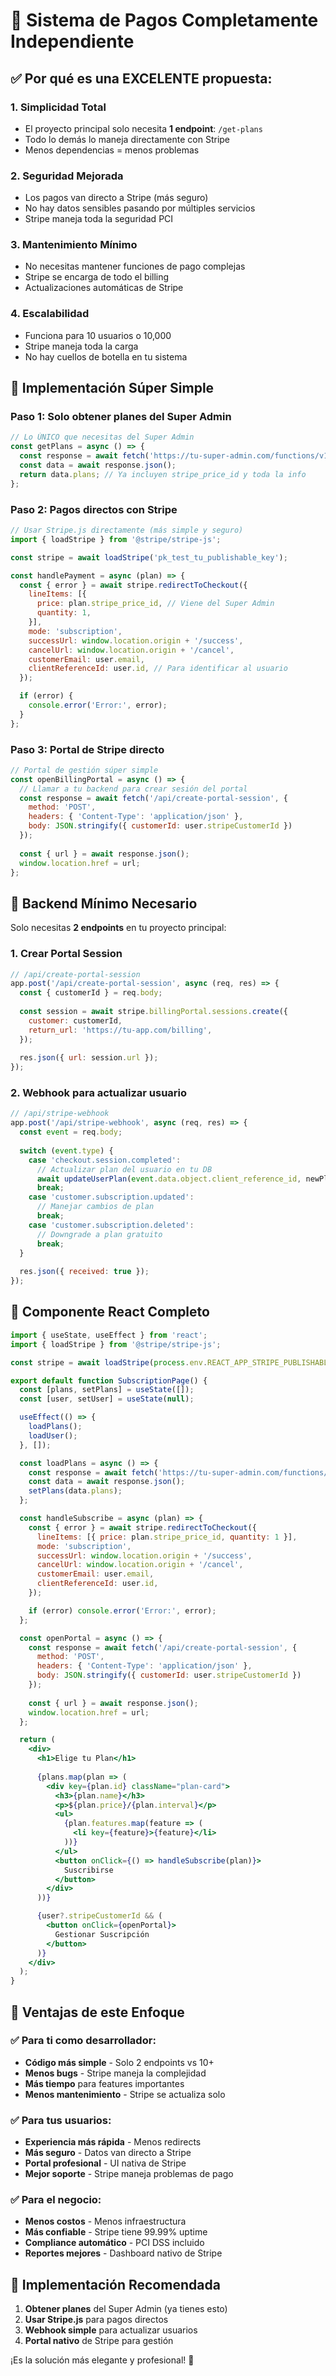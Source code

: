 # 🚀 Sistema de Pagos Completamente Independiente

## ✅ **Por qué es una EXCELENTE propuesta:**

### 1. **Simplicidad Total**
- El proyecto principal solo necesita **1 endpoint**: `/get-plans`
- Todo lo demás lo maneja directamente con Stripe
- Menos dependencias = menos problemas

### 2. **Seguridad Mejorada**
- Los pagos van directo a Stripe (más seguro)
- No hay datos sensibles pasando por múltiples servicios
- Stripe maneja toda la seguridad PCI

### 3. **Mantenimiento Mínimo**
- No necesitas mantener funciones de pago complejas
- Stripe se encarga de todo el billing
- Actualizaciones automáticas de Stripe

### 4. **Escalabilidad**
- Funciona para 10 usuarios o 10,000
- Stripe maneja toda la carga
- No hay cuellos de botella en tu sistema

## 🎯 **Implementación Súper Simple**

### **Paso 1: Solo obtener planes del Super Admin**
```javascript
// Lo ÚNICO que necesitas del Super Admin
const getPlans = async () => {
  const response = await fetch('https://tu-super-admin.com/functions/v1/get-plans');
  const data = await response.json();
  return data.plans; // Ya incluyen stripe_price_id y toda la info
};
```

### **Paso 2: Pagos directos con Stripe**
```javascript
// Usar Stripe.js directamente (más simple y seguro)
import { loadStripe } from '@stripe/stripe-js';

const stripe = await loadStripe('pk_test_tu_publishable_key');

const handlePayment = async (plan) => {
  const { error } = await stripe.redirectToCheckout({
    lineItems: [{
      price: plan.stripe_price_id, // Viene del Super Admin
      quantity: 1,
    }],
    mode: 'subscription',
    successUrl: window.location.origin + '/success',
    cancelUrl: window.location.origin + '/cancel',
    customerEmail: user.email,
    clientReferenceId: user.id, // Para identificar al usuario
  });

  if (error) {
    console.error('Error:', error);
  }
};
```

### **Paso 3: Portal de Stripe directo**
```javascript
// Portal de gestión súper simple
const openBillingPortal = async () => {
  // Llamar a tu backend para crear sesión del portal
  const response = await fetch('/api/create-portal-session', {
    method: 'POST',
    headers: { 'Content-Type': 'application/json' },
    body: JSON.stringify({ customerId: user.stripeCustomerId })
  });
  
  const { url } = await response.json();
  window.location.href = url;
};
```

## 🔧 **Backend Mínimo Necesario**

Solo necesitas **2 endpoints** en tu proyecto principal:

### **1. Crear Portal Session**
```javascript
// /api/create-portal-session
app.post('/api/create-portal-session', async (req, res) => {
  const { customerId } = req.body;
  
  const session = await stripe.billingPortal.sessions.create({
    customer: customerId,
    return_url: 'https://tu-app.com/billing',
  });
  
  res.json({ url: session.url });
});
```

### **2. Webhook para actualizar usuario**
```javascript
// /api/stripe-webhook
app.post('/api/stripe-webhook', async (req, res) => {
  const event = req.body;
  
  switch (event.type) {
    case 'checkout.session.completed':
      // Actualizar plan del usuario en tu DB
      await updateUserPlan(event.data.object.client_reference_id, newPlanId);
      break;
    case 'customer.subscription.updated':
      // Manejar cambios de plan
      break;
    case 'customer.subscription.deleted':
      // Downgrade a plan gratuito
      break;
  }
  
  res.json({ received: true });
});
```

## 🎨 **Componente React Completo**

```jsx
import { useState, useEffect } from 'react';
import { loadStripe } from '@stripe/stripe-js';

const stripe = await loadStripe(process.env.REACT_APP_STRIPE_PUBLISHABLE_KEY);

export default function SubscriptionPage() {
  const [plans, setPlans] = useState([]);
  const [user, setUser] = useState(null);

  useEffect(() => {
    loadPlans();
    loadUser();
  }, []);

  const loadPlans = async () => {
    const response = await fetch('https://tu-super-admin.com/functions/v1/get-plans');
    const data = await response.json();
    setPlans(data.plans);
  };

  const handleSubscribe = async (plan) => {
    const { error } = await stripe.redirectToCheckout({
      lineItems: [{ price: plan.stripe_price_id, quantity: 1 }],
      mode: 'subscription',
      successUrl: window.location.origin + '/success',
      cancelUrl: window.location.origin + '/cancel',
      customerEmail: user.email,
      clientReferenceId: user.id,
    });

    if (error) console.error('Error:', error);
  };

  const openPortal = async () => {
    const response = await fetch('/api/create-portal-session', {
      method: 'POST',
      headers: { 'Content-Type': 'application/json' },
      body: JSON.stringify({ customerId: user.stripeCustomerId })
    });
    
    const { url } = await response.json();
    window.location.href = url;
  };

  return (
    <div>
      <h1>Elige tu Plan</h1>
      
      {plans.map(plan => (
        <div key={plan.id} className="plan-card">
          <h3>{plan.name}</h3>
          <p>${plan.price}/{plan.interval}</p>
          <ul>
            {plan.features.map(feature => (
              <li key={feature}>{feature}</li>
            ))}
          </ul>
          <button onClick={() => handleSubscribe(plan)}>
            Suscribirse
          </button>
        </div>
      ))}

      {user?.stripeCustomerId && (
        <button onClick={openPortal}>
          Gestionar Suscripción
        </button>
      )}
    </div>
  );
}
```

## 🎯 **Ventajas de este Enfoque**

### ✅ **Para ti como desarrollador:**
- **Código más simple** - Solo 2 endpoints vs 10+
- **Menos bugs** - Stripe maneja la complejidad
- **Más tiempo** para features importantes
- **Menos mantenimiento** - Stripe se actualiza solo

### ✅ **Para tus usuarios:**
- **Experiencia más rápida** - Menos redirects
- **Más seguro** - Datos van directo a Stripe
- **Portal profesional** - UI nativa de Stripe
- **Mejor soporte** - Stripe maneja problemas de pago

### ✅ **Para el negocio:**
- **Menos costos** - Menos infraestructura
- **Más confiable** - Stripe tiene 99.99% uptime
- **Compliance automático** - PCI DSS incluido
- **Reportes mejores** - Dashboard nativo de Stripe

## 🚀 **Implementación Recomendada**

1. **Obtener planes** del Super Admin (ya tienes esto)
2. **Usar Stripe.js** para pagos directos
3. **Webhook simple** para actualizar usuarios
4. **Portal nativo** de Stripe para gestión

¡Es la solución más elegante y profesional! 🎉